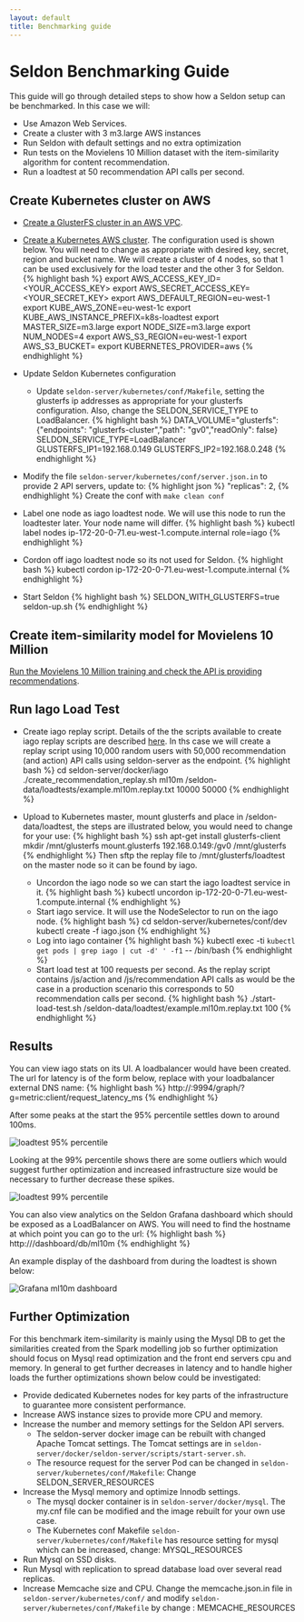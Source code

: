 ```yaml
---
layout: default
title: Benchmarking guide
---
```


# Seldon Benchmarking Guide
This guide will go through detailed steps to show how a Seldon setup can be benchmarked. In this case we will:

 * Use Amazon Web Services.
  * Create a cluster with 3 m3.large AWS instances
  * Run Seldon with default settings and no extra optimization
 * Run tests on the Movielens 10 Million dataset with the item-similarity algorithm for content recommendation.
 * Run a loadtest at 50 recommendation API calls per second.

## Create Kubernetes cluster on AWS

 * [Create a GlusterFS cluster in an AWS VPC](glusterfs.html).
 * [Create a Kubernetes AWS cluster](http://kubernetes.io/docs/getting-started-guides/aws/). The configuration used is shown below. You will need to change as appropriate with desired key, secret, region and bucket name. We will create a cluster of 4 nodes, so that 1 can be used exclusively for the load tester and the other 3 for Seldon.
{% highlight bash %}
   export AWS_ACCESS_KEY_ID=<YOUR_ACCESS_KEY>
   export AWS_SECRET_ACCESS_KEY=<YOUR_SECRET_KEY>
   export AWS_DEFAULT_REGION=eu-west-1
   export KUBE_AWS_ZONE=eu-west-1c
   export KUBE_AWS_INSTANCE_PREFIX=k8s-loadtest
   export MASTER_SIZE=m3.large
   export NODE_SIZE=m3.large
   export NUM_NODES=4
   export AWS_S3_REGION=eu-west-1
   export AWS_S3_BUCKET=<your S3 bucket>
   export KUBERNETES_PROVIDER=aws
{% endhighlight %}
 * Update Seldon Kubernetes configuration
    * Update ```seldon-server/kubernetes/conf/Makefile```, setting the glusterfs ip addresses as appropriate for your glusterfs configuration. Also, change the SELDON_SERVICE_TYPE to LoadBalancer.
{% highlight bash %}
   DATA_VOLUME="glusterfs": {"endpoints": "glusterfs-cluster","path": "gv0","readOnly": false}
   SELDON_SERVICE_TYPE=LoadBalancer
   GLUSTERFS_IP1=192.168.0.149
   GLUSTERFS_IP2=192.168.0.248
{% endhighlight %}
 * Modify the file ```seldon-server/kubernetes/conf/server.json.in``` to provide 2 API servers, update to:
{% highlight json %}
 "replicas": 2,
{% endhighlight %}
   Create the conf with ```make clean conf```

 * Label one node as iago loadtest node. We will use this node to run the loadtester later. Your node name will differ.
{% highlight bash %}
   kubectl label nodes ip-172-20-0-71.eu-west-1.compute.internal role=iago
{% endhighlight %}
 * Cordon off iago loadtest node so its not used for Seldon. 
{% highlight bash %}
   kubectl cordon ip-172-20-0-71.eu-west-1.compute.internal
{% endhighlight %}
 * Start Seldon
{% highlight bash %}
   SELDON_WITH_GLUSTERFS=true seldon-up.sh
{% endhighlight %}

## Create item-similarity model for Movielens 10 Million
   [Run the Movielens 10 Million training and check the API is providing recommendations](ml10m.html).

## Run Iago Load Test 
  * Create iago replay script. Details of the the scripts available to create iago replay scripts are described [here](iago.html). In ths case we will create a replay script using 10,000 random users with 50,000 recommendation (and action) API calls using seldon-server as the endpoint.
{% highlight bash %}
   cd seldon-server/docker/iago
   ./create_recommendation_replay.sh ml10m /seldon-data/loadtests/example.ml10m.replay.txt 10000 50000
{% endhighlight %}
* Upload to Kubernetes master, mount glusterfs and place in /seldon-data/loadtest, the steps are illustrated below, you would need to change for your use:
{% highlight bash %}
   ssh <kubernetes master>
   apt-get install glusterfs-client
   mkdir /mnt/glusterfs
   mount.glusterfs 192.168.0.149:/gv0 /mnt/glusterfs
{% endhighlight %}
  Then sftp the replay file to /mnt/glusterfs/loadtest on the master node so it can be found by iago.

  * Uncordon the iago node so we can start the iago loadtest service in it.
{% highlight bash %}
   kubectl uncordon ip-172-20-0-71.eu-west-1.compute.internal
{% endhighlight %}
  * Start iago service. It will use the NodeSelector to run on the iago node.
{% highlight bash %}
   cd seldon-server/kubernetes/conf/dev
   kubectl create -f iago.json
{% endhighlight %}
  * Log into iago container
{% highlight bash %}
   kubectl exec -ti `kubectl get pods | grep iago | cut -d' ' -f1` -- /bin/bash
{% endhighlight %}
  * Start load test at 100 requests per second. As the replay script contains /js/action and /js/recommendation API calls as would be the case in a production scenario this corresponds to 50 recommendation calls per second.
{% highlight bash %}
  ./start-load-test.sh /seldon-data/loadtest/example.ml10m.replay.txt 100
{% endhighlight %}

## Results
You can view iago stats on its UI. A loadbalancer would have been created. The url for latency is of the form below, replace with your loadbalancer external DNS name:
{% highlight bash %}
http://<iago-ui-loadbalncer>:9994/graph/?g=metric:client/request_latency_ms
{% endhighlight %}

After some peaks at the start the 95% percentile settles down to around 100ms.

![loadtest 95% percentile](/img/ml10m-loadtest-1.png)

Looking at the 99% percentile shows there are some outliers which would suggest further optimization and increased infrastructure size would be necessary to further decrease these spikes.

![loadtest 99% percentile](/img/ml10m-loadtest-2.png)

You can also view analytics on the Seldon Grafana dashboard which should be exposed as a LoadBalancer on AWS. You will need to find the hostname at which point you can go to the url:
{% highlight bash %}
http://<grafana-ui-loadbalancer>/dashboard/db/ml10m
{% endhighlight %}

An example display of the dashboard from during the loadtest is shown below:

![Grafana ml10m dashboard](/img/ml10m-loadtest-3.png)


## Further Optimization
For this benchmark item-similarity is mainly using the Mysql DB to get the similarities created from the Spark modelling job so further optimization should focus on Mysql read optimization and the front end servers cpu and memory. In general to get further decreases in latency and to handle higher loads the further optimizations shown below could be investigated:
 
 * Provide dedicated Kubernetes nodes for key parts of the infrastructure to guarantee more consistent performance.
 * Increase AWS instance sizes to provide more CPU and memory.
 * Increase the number and memory settings for the Seldon API servers. 
   * The seldon-server docker image can be rebuilt with changed Apache Tomcat settings. The Tomcat settings are in ```seldon-server/docker/seldon-server/scripts/start-server.sh```. 
   * The resource request for the server Pod can be changed in ```seldon-server/kubernetes/conf/Makefile```: Change SELDON_SERVER_RESOURCES
 * Increase the Mysql memory and optimize Innodb settings.
   * The mysql docker container is in ```seldon-server/docker/mysql```. The my.cnf file can be modified and the image rebuilt for your own use case.
   * The Kubernetes conf Makefile ```seldon-server/kubernetes/conf/Makefile``` has resource setting for mysql which can be increased, change: MYSQL_RESOURCES
 * Run Mysql on SSD disks.
 * Run Mysql with replication to spread database load over several read replicas.
 * Increase Memcache size and CPU. Change the memcache.json.in file in ```seldon-server/kubernetes/conf/``` and modify ```seldon-server/kubernetes/conf/Makefile``` by change : MEMCACHE_RESOURCES



